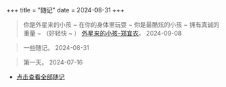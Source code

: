 +++
title = "随记"
date = 2024-08-31
+++

> 你是外星来的小孩 ~ 在你的身体里玩耍 ~ 你是最酷炫的小孩 ~ 拥有真诚的重量 ~ （好轻快 ~ ） 
> <a href = "https://music.163.com/song?id=341952&uct2=U2FsdGVkX18JZjsPplSz10NJXq89j+13ZWNGrPn4v7U=" target="_blank">外星来的小孩-郑宜农</a>。    2024-09-08

> 一些随记。    2024-08-31

> 第一天。    2024-07-16

- [点击查看全部随记](/archives/thought/)